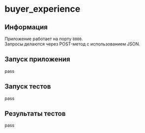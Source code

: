 # buyer_experience

## Информация
Приложение работает на порту ```8000```. </br>
Запросы делаются через POST-метод с использованием JSON. </br>

## Запуск приложения
pass

## Запуск тестов
pass

## Результаты тестов
pass
